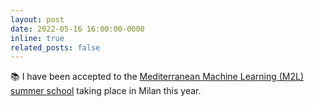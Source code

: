 ```yaml
---
layout: post
date: 2022-05-16 16:00:00-0000
inline: true
related_posts: false
---
```

:books: I have been accepted to the <a href="https://www.m2lschool.org/home" target="blank">Mediterranean Machine Learning (M2L) summer school</a> taking place in Milan this year. 
